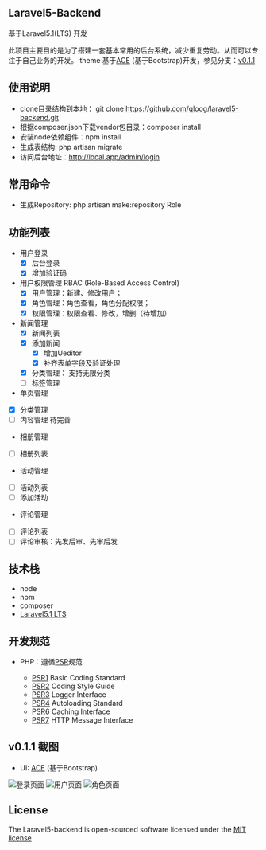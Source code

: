 ## Laravel5-Backend

基于Laravel5.1(LTS) 开发  

此项目主要目的是为了搭建一套基本常用的后台系统，减少重复劳动。从而可以专注于自己业务的开发。
theme 基于[ACE](http://responsiweb.com/themes/preview/ace/1.3.3/) (基于Bootstrap)开发，参见分支：[v0.1.1](#v011-截图) 

## 使用说明

* clone目录结构到本地： git clone https://github.com/qloog/laravel5-backend.git
* 根据composer.json下载vendor包目录：composer install
* 安装node依赖组件：npm install
* 生成表结构: php artisan migrate
* 访问后台地址：http://local.app/admin/login

## 常用命令

* 生成Repository: php artisan make:repository Role

## 功能列表

 - 用户登录
    * [x] 后台登录
    * [x] 增加验证码

 - 用户权限管理 RBAC (Role-Based Access Control)
   * [x] 用户管理：新建、修改用户；
   * [x] 角色管理：角色查看，角色分配权限；
   * [x] 权限管理：权限查看、修改，增删（待增加）

 - 新闻管理
   * [x] 新闻列表
   * [x] 添加新闻
       - [x] 增加Ueditor
       - [x] 补齐表单字段及验证处理
   * [x] 分类管理： 支持无限分类    
   * [ ] 标签管理

 - 单页管理
  * [x] 分类管理
  * [ ] 内容管理   待完善

 - 相册管理
  * [ ] 相册列表

 - 活动管理
  * [ ] 活动列表  
  * [ ] 添加活动

 - 评论管理
  * [ ] 评论列表
  * [ ] 评论审核：先发后审、先审后发

## 技术栈

 * node
 * npm 
 * composer
 * [Laravel5.1 LTS](https://github.com/laravel/laravel)

## 开发规范

 * PHP：遵循[PSR](http://www.php-fig.org/psr/)规范
 
   - [PSR1](http://www.php-fig.org/psr/psr-1/) Basic Coding Standard
   - [PSR2](http://www.php-fig.org/psr/psr-2/) Coding Style Guide
   - [PSR3](http://www.php-fig.org/psr/psr-3/) Logger Interface
   - [PSR4](http://www.php-fig.org/psr/psr-4/) Autoloading Standard
   - [PSR6](http://www.php-fig.org/psr/psr-6/) Caching Interface
   - [PSR7](http://www.php-fig.org/psr/psr-7/) HTTP Message Interface

 
## v0.1.1 截图

* UI: [ACE](http://responsiweb.com/themes/preview/ace/1.3.3/) (基于Bootstrap)

![登录页面](http://www.lnmp100.com/static/uploads/2016/01/login-page.png)
![用户页面](http://www.lnmp100.com/static/uploads/2016/01/user-page.png)
![角色页面](http://www.lnmp100.com/static/uploads/2016/01/role-page.png)

## License

The Laravel5-backend is open-sourced software licensed under the [MIT license](http://opensource.org/licenses/MIT)
